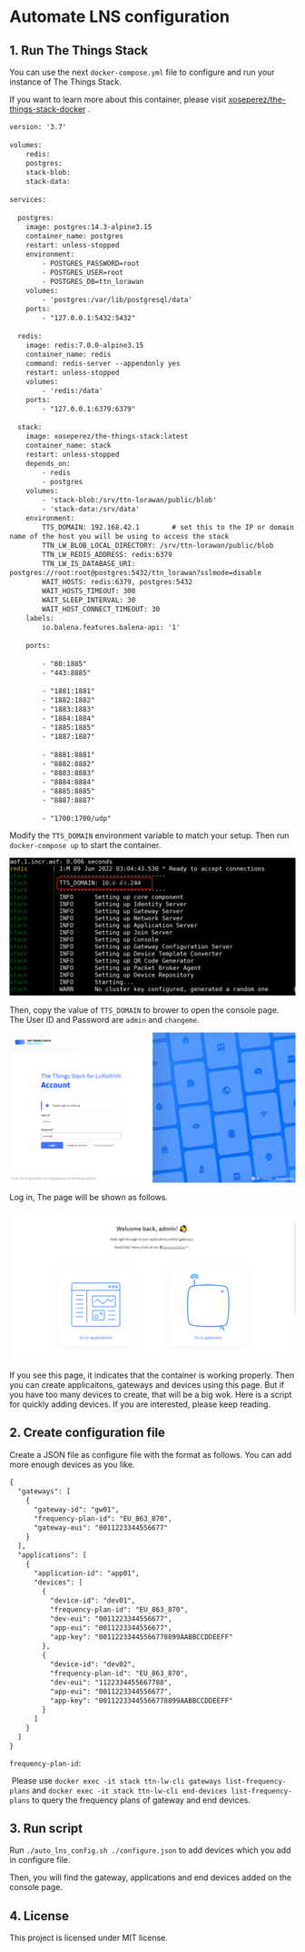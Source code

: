 # Automate LNS configuration

## 1. Run The Things Stack

You can use the next `docker-compose.yml` file to configure and run your instance of The Things Stack.

If you want to learn more about this container,  please visit  [xoseperez/the-things-stack-docker](https://github.com/xoseperez/the-things-stack-docker/#cli-auto-login) .

```
version: '3.7'

volumes:
    redis: 
    postgres:
    stack-blob:
    stack-data:

services:

  postgres:
    image: postgres:14.3-alpine3.15
    container_name: postgres
    restart: unless-stopped
    environment:
        - POSTGRES_PASSWORD=root
        - POSTGRES_USER=root
        - POSTGRES_DB=ttn_lorawan
    volumes:
        - 'postgres:/var/lib/postgresql/data'
    ports:
        - "127.0.0.1:5432:5432"
    
  redis:
    image: redis:7.0.0-alpine3.15
    container_name: redis
    command: redis-server --appendonly yes
    restart: unless-stopped
    volumes:
        - 'redis:/data'
    ports:
        - "127.0.0.1:6379:6379"
  
  stack:
    image: xoseperez/the-things-stack:latest
    container_name: stack
    restart: unless-stopped
    depends_on:
        - redis
        - postgres
    volumes:
        - 'stack-blob:/srv/ttn-lorawan/public/blob'
        - 'stack-data:/srv/data'
    environment:
        TTS_DOMAIN: 192.168.42.1        # set this to the IP or domain name of the host you will be using to access the stack
        TTN_LW_BLOB_LOCAL_DIRECTORY: /srv/ttn-lorawan/public/blob
        TTN_LW_REDIS_ADDRESS: redis:6379
        TTN_LW_IS_DATABASE_URI: postgres://root:root@postgres:5432/ttn_lorawan?sslmode=disable
        WAIT_HOSTS: redis:6379, postgres:5432
        WAIT_HOSTS_TIMEOUT: 300
        WAIT_SLEEP_INTERVAL: 30
        WAIT_HOST_CONNECT_TIMEOUT: 30
    labels:
        io.balena.features.balena-api: '1'

    ports:
    
        - "80:1885"
        - "443:8885"
    
        - "1881:1881"
        - "1882:1882"
        - "1883:1883"
        - "1884:1884"
        - "1885:1885"
        - "1887:1887"
    
        - "8881:8881"
        - "8882:8882"
        - "8883:8883"
        - "8884:8884"
        - "8885:8885"
        - "8887:8887"
    
        - "1700:1700/udp"
```

Modify the `TTS_DOMAIN` environment variable to match your setup. Then run `docker-compose up` to start the container.

![image-20220609110556845](assets/image-20220609110556845.png)

Then, copy the value of `TTS_DOMAIN` to brower to open the console page. The User ID and Password are `admin` and `changeme`.

![image-20220609110616456](assets/image-20220609110616456.png)

Log in,  The page will be shown as follows.

![image-20220609111907342](assets/image-20220609111907342.png)



If you see this page, it indicates that the container is working properly. Then you can create applicaitons, gateways and devices using this page.  But if you have too many devices to create, that will be a big wok. Here is a script for quickly adding devices. If you are interested, please keep reading.

## 2. Create configuration file

Create a JSON file as configure file with the  format as follows. You can add more enough devices as you like.

```
{
  "gateways": [
    {
      "gateway-id": "gw01",
      "frequency-plan-id": "EU_863_870",
      "gateway-eui": "0011223344556677"
    }
  ],
  "applications": [
    {
      "application-id": "app01",
      "devices": [
        {
          "device-id": "dev01",
          "frequency-plan-id": "EU_863_870",
          "dev-eui": "0011223344556677",
          "app-eui": "0011223344556677",
          "app-key": "00112233445566778899AABBCCDDEEFF"
        },
        {
          "device-id": "dev02",
          "frequency-plan-id": "EU_863_870",
          "dev-eui": "1122334455667788",
          "app-eui": "0011223344556677",
          "app-key": "00112233445566778899AABBCCDDEEFF"
        }
      ]
    }
  ]
}

```

`frequency-plan-id`: 

​	Please use `docker exec -it stack ttn-lw-cli gateways list-frequency-plans` and `docker exec -it stack ttn-lw-cli end-devices list-frequency-plans` to query the frequency plans of gateway and end devices. 

## 3. Run script

Run `./auto_lns_config.sh ./configure.json` to add devices which you add in configure file.

Then, you will find the gateway, applications and end devices added on the console page.



## 4. License

This project is licensed under MIT license.